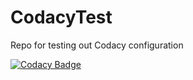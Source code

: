 # CodacyTest
Repo for testing out Codacy configuration

[![Codacy Badge](https://api.codacy.com/project/badge/Grade/3e3e7acd342e4a5d8eb0544d856def90)](https://www.codacy.com/app/alex-ananighian/CodacyTest?utm_source=github.com&amp;utm_medium=referral&amp;utm_content=aananighian/CodacyTest&amp;utm_campaign=Badge_Grade)
